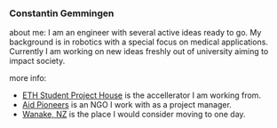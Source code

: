 ### Constantin Gemmingen

<!--
**constgemm/constgemm** is a ✨ _special_ ✨ repository because its `README.md` (this file) appears on your GitHub profile.

Here are some ideas to get you started:

- 🔭 I’m currently working on ...
- 🌱 I’m currently learning ...
- 👯 I’m looking to collaborate on ...
- 🤔 I’m looking for help with ...
- 💬 Ask me about ...
- 📫 How to reach me: ...
- 😄 Pronouns: ...
- ⚡ Fun fact: ...
-->

about me: I am an engineer with several active ideas ready to go. My background is in robotics with a special focus on medical applications. Currently I am working on new ideas freshly out of university aiming to impact society.

more info: 
- [ETH Student Project House](https://sph.ethz.ch/) is the accellerator I am working from.
- [Aid Pioneers](https://aidpioneers.com/) is an NGO I work with as a project manager.
- [Wanake, NZ](https://www.lakewanaka.co.nz/) is the place I would consider moving to one day.
